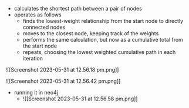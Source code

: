 
- calculates the shortest path between a pair of nodes 
- operates as follows 
	- finds the lowest-weight relationship from the start node to directly connected nodes 
	- moves to the closest node, keeping track of the weights 
	- performs the same calculation, but now as a cumulative total from the start node 
	- repeats, choosing the lowest weighted cumulative path in each iteration 

![[Screenshot 2023-05-31 at 12.56.18 pm.png]]

![[Screenshot 2023-05-31 at 12.56.42 pm.png]]

- running it in neo4j 
	- ![[Screenshot 2023-05-31 at 12.56.58 pm.png]]